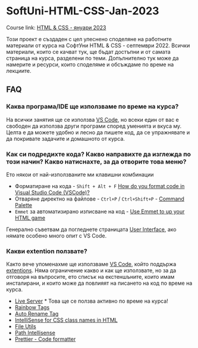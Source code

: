 #  SoftUni-HTML-CSS-Jan-2023

Course link: [HTML & CSS - януари 2023 ](https://softuni.bg/trainings/3975/html-and-css-january-2023)

Този проект е създаден с цел улеснено споделяне на работните материали от курса на СофтУни HTML & CSS - септември 2022. Всички материали, които се качват тук, ще бъдат достъпни и от самата страница на курса, разделени по теми. Допълнително тук може да намерите и ресурси, които споделяме и обсъждаме по време на лекциите.


## FAQ

### Каква програма/IDE ще използваме по време на курса?
На всички занятия ще се използва [VS Code](https://code.visualstudio.com/), но всеки един от вас е свободен да използва други програми според уменията и вкуса му. Целта е да можете удобно и лесно да пишете код, да се упражнявате и да покривате задачите и домашното от курса.

### Как си подредихте кода? Какво направихте да изглежда по този начин? Какво натиснахте, за да отворите това меню?
Ето някои от най-използваните ми клавишни комбинации
- Форматиране на кода - `Shift + Alt + F` [How do you format code in Visual Studio Code (VSCode)?](https://stackoverflow.com/questions/29973357/how-do-you-format-code-in-visual-studio-code-vscode)
- Отваряне директно на файлове - `Ctrl+P` / `Ctrl+Shift+P` - [Command Palette](https://code.visualstudio.com/docs/getstarted/userinterface#_command-palette)
- `Emmet` за автоматизирано изписване на код - [Use Emmet to up your HTML game](https://www.youtube.com/watch?v=EhRPdUv1ZrA)

Генерално съветвам да погледнете страницата [User Interface](https://code.visualstudio.com/docs/getstarted/userinterface), ако нямате особено много опит с VS Code.



### Какви extention ползвате?
Както вече упоменахме ще използваме [VS Code](https://code.visualstudio.com/), който поддържа [extentions](https://code.visualstudio.com/docs/editor/extension-marketplace). Няма ограничение какво и как ще използвате, но за да отговоря на въпросите, ето списък на екстеншъните, които имам инсталирани, и които може да повлияят на писането на код по време на курса.
- [Live Server](https://marketplace.visualstudio.com/items?itemName=ritwickdey.LiveServer) * Това ще се ползва активно по време на курса!
- [Rainbow Tags](https://marketplace.visualstudio.com/items?itemName=voldemortensen.rainbow-tags)
- [Auto Rename Tag](https://marketplace.visualstudio.com/items?itemName=formulahendry.auto-rename-tag)
- [IntelliSense for CSS class names in HTML](https://marketplace.visualstudio.com/items?itemName=Zignd.html-css-class-completion)
- [File Utils](https://marketplace.visualstudio.com/items?itemName=sleistner.vscode-fileutils)
- [Path Intellisense](https://marketplace.visualstudio.com/items?itemName=christian-kohler.path-intellisense)
- [Prettier - Code formatter](https://marketplace.visualstudio.com/items?itemName=esbenp.prettier-vscode)